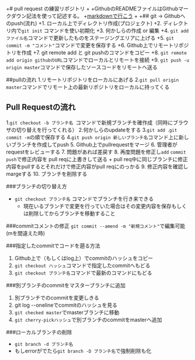 +# pull request の練習リポジトリ
+
+GithubのREADMEファイルはGithubマークダウン記法を使って記述する。
+[markdownで行こう](https://gist.github.com/wate/7072365)
+
+## git -> Githubへのpush(流れ)
+1. ローカル上でディレクトリ作成(プロジェクト)
+2. ディレクトリ内で`git init` コマンドを使い初期化
+3. 何かしらの作成 or 編集
+4. `git add ファイル名`コマンドで更新したものをステージングエリアに上げる
+5. `git commit -m "コメント"`コマンドで変更を保存する
+6. Github上でリモートリポジトリを作成
+7. git remote add と git pushのコマンドをコピー
+8. `git remote add origin githubのURL`コマンドでローカルとリモートを接続
+9. `git push -u origin master`コマンドで保存したソースコードをリモートへ送る

##pullの流れ
1.リモートリポジトリをローカルにあげる
2.`git pull origin master`コマンドでリモート上の最新リポジトリをローカルに持ってくる

## Pull Requestの流れ
1.`git checkout -b ブランチ名 `コマンドで新規ブランチを確作成（同時にブラウザの切り替えを行ってくれる）
2.何かしらのupdateをする
3.`git add `.`git commit -m`の順で保存する
4.`git push origin 新しいブランチ名`コマンド上に新しいブランチを作成してpush
5. Github上でpullrequestをマージ
6. 管理者がrequestをレビューする
7. 問題があれば差戻す
8. 再度問題を修正し`add` `commit` `push`で修正内容を pull reqに上書きして送る
    + pull req中に同じブランチに修正内容をpullするとそれだけで修正内容がpull reqにのっかる
9. 修正内容を確認しmargeする
10. ブランチを削除する

###ブランチの切り替え方
+ `git checkout ブランチ名` コマンドでブランチを行き来できる
    + 現在いるブランチで変更を行っていた場合はその変更内容を保存もしくは削除してからブランチを移動すること

###commitコメントの修正
`git commit --amend -m "新規コメント"`で編集可能(mを間違えた時)

###指定したcommitでコードを遡る方法
1. Github上で（もしくはlog上）でcommitのハッシュをコピー
2. `git checkout ハッシュ`コマンドで指定したcommitへもどる
3. `git checkout ブランチ名`コマンドで最新のコマンドにもどる

###別ブランチのcommitをマスターブランチに追加
1. 別ブランチでのcommitを変更しきる
2. git log --onelineでcommitのハッシュを見る
3. `git checked master`でmasterブランチに移動
4. `git cherry-pickハッシュ`で別ブランチのcommitをmasterへ追加

###ローカルブランチの削除
+ `git branch -d ブランチ名`
+ もしerrorがでたら`git branch -D ブランチ名`で強制削除も化
